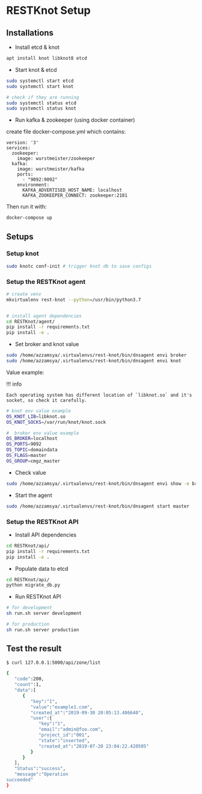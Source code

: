 # RESTKnot Setup

## Installations

- Install etcd & knot

``` bash
apt install knot libknot8 etcd
```

- Start knot & etcd

``` bash
sudo systemctl start etcd
sudo systemctl start knot

# check if they are running
sudo systemctl status etcd
sudo systemctl status knot
```

- Run kafka & zookeeper (using docker container)

create file docker-compose.yml which contains:

```
version: '3'
services:
  zookeeper:
    image: wurstmeister/zookeeper
  kafka:
    image: wurstmeister/kafka
    ports:
      - "9092:9092"
    environment:
      KAFKA_ADVERTISED_HOST_NAME: localhost
      KAFKA_ZOOKEEPER_CONNECT: zookeeper:2181
```
Then run it with:

``` bash
docker-compose up
```

## Setups

### Setup knot

``` bash
sudo knotc conf-init # trigger knot db to save configs
```

### Setup the RESTKnot agent

``` bash
# create venv
mkvirtualenv rest-knot --python=/usr/bin/python3.7


# install agent dependencies
cd RESTKnot/agent/
pip install -r requirements.txt
pip install -e .
```

- Set broker and knot value

``` bash
sudo /home/azzamsya/.virtualenvs/rest-knot/bin/dnsagent envi broker
sudo /home/azzamsya/.virtualenvs/rest-knot/bin/dnsagent envi knot
```

Value example:

!!! info

    Each operating system has different location of `libknot.so` and it's
    socket, so check it carefully.

``` bash
# knot env value example
OS_KNOT_LIB=libknot.so
OS_KNOT_SOCKS=/var/run/knot/knot.sock

#  broker env value example
OS_BROKER=localhost
OS_PORTS=9092
OS_TOPIC=domaindata
OS_FLAGS=master
OS_GROUP=cmgz_master
```

- Check value

``` bash
sudo /home/azzamsya/.virtualenvs/rest-knot/bin/dnsagent envi show -e broker
```

- Start the agent

``` bash
sudo /home/azzamsya/.virtualenvs/rest-knot/bin/dnsagent start master
```


### Setup the RESTKnot API

- Install API dependencies

``` bash
cd RESTKnot/api/
pip install -r requirements.txt
pip install -e .
```

- Populate data to etcd

``` bash
cd RESTKnot/api/
python migrate_db.py 
```

- Run RESTKnot API

``` bash
# for development
sh run.sh server development

# for production
sh run.sh server production
```

## Test the result

``` bash
$ curl 127.0.0.1:5000/api/zone/list

{
   "code":200,
   "count":1,
   "data":[
      {
         "key":"1",
         "value":"example1.com",
         "created_at":"2019-09-30 20:05:13.486640",
         "user":{
            "key":"1",
            "email":"admin@foo.com",
            "project_id":"001",
            "state":"inserted",
            "created_at":"2019-07-20 23:04:22.420505"
         }
      }
   ],
   "Status":"success",
   "message":"Operation
succeeded"
}

```
